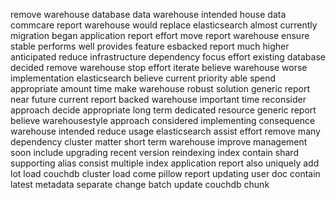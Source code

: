 remove warehouse database data warehouse intended house data commcare report warehouse would replace elasticsearch almost currently migration began application report effort move report warehouse ensure stable performs well provides feature esbacked report much higher anticipated reduce infrastructure dependency focus effort existing database decided remove warehouse stop effort iterate believe warehouse worse implementation elasticsearch believe current priority able spend appropriate amount time make warehouse robust solution generic report near future current report backed warehouse important time reconsider approach decide appropriate long term dedicated resource generic report believe warehousestyle approach considered implementing consequence warehouse intended reduce usage elasticsearch assist effort remove many dependency cluster matter short term warehouse improve management soon include upgrading recent version reindexing index contain shard supporting alias consist multiple index application report also uniquely add lot load couchdb cluster load come pillow report updating user doc contain latest metadata separate change batch update couchdb chunk